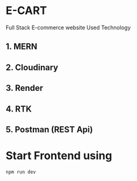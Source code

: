 # E-CART
Full Stack E-commerce website
Used Technology
## 1. MERN 
## 2. Cloudinary
## 3. Render
## 4. RTK
## 5. Postman (REST Api)


# Start Frontend using 
<code>npm run dev </code>
